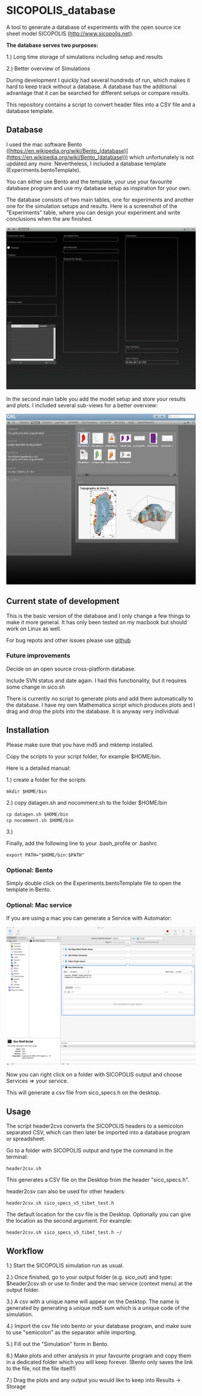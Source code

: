 # SICOPOLIS_database

A tool to generate a database of experiments with the open source ice sheet model SICOPOLIS (http://www.sicopolis.net).

**The database serves two purposes:**

1.) Long time storage of simulations including setup and results

2.) Better overview of Simulations

During development I quickly had several hundreds of run, which makes it hard to keep track without a database. A database has the additional advantage that it can be searched for different setups or compare results.

This repository contains a script to convert header files into a CSV file and a database template.

## Database

I used the mac software Bento ([https://en.wikipedia.org/wiki/Bento_(database)](https://en.wikipedia.org/wiki/Bento_(database))) which unfortunately is not updated any more. Nevertheless, I included a database template (Experiments.bentoTemplate).

You can either use Bento and the template, your use your favourite database program and use my database setup as inspiration for your own.

The database consists of two main tables, one for experiments and another one for the simulation setups and results. Here is a screenshot of the "Experiments" table, where you can design your experiment and write conclusions when the are finished.

![](bento_1.png)

In the second main table you add the model setup and store your results and plots. I included several sub-views for a better overview:

![](bento_2.png)



## Current state of development

This is the basic version of the database and I only change a few things to make it more general. 
It has only been tested on my macbook but should work on Linux as well.

For bug repots and other issues please use [github](https://github.com/tgoelles/SICOPOLIS_database/issues)  

### Future improvements

Decide on an open source cross-platform database.

Include SVN status and date again. I had this functionality, but it requires some change in sico.sh

There is currently no script to generate plots and add them automatically to the database. I have my own Mathematica script which produces plots and I drag and drop the plots into the database. 
It is anyway very individual 



## Installation

Please make sure that you have md5 and mktemp installed.

Copy the scripts to your script folder, for example $HOME/bin.

Here is a detailed manual:

1.) create a folder for the scripts 


```
mkdir $HOME/bin
```

2.) copy datagen.sh and nocomment.sh to the folder  $HOME/bin


```
cp datagen.sh $HOME/bin
cp nocomment.sh $HOME/bin
```

3.) 

Finally, add the following line to your .bash_profile or .bashrc 


```
export PATH="$HOME/bin:$PATH"
```
### Optional: Bento

Simply double click on the Experiments.bentoTemplate file to open the template in Bento. 

### Optional: Mac service

If you are using a mac you can generate a Service with Automator:

![](automator.png)

Now you can right click on a folder with SICOPOLIS output and choose Services => your service.

This will generate a csv file from sico_specs.h on the desktop.

## Usage

The script header2cvs converts the SICOPOLIS headers to a semicolon separated CSV, which can then later be imported into a database program or spreadsheet.

Go to a folder with SICOPOLIS output and type the command in the terminal:


```
header2csv.sh 
```

This generates a CSV file on the Desktop from the header "sico_specs.h". 

header2csv can also be used for other headers:
  
```
header2csv.sh sico_specs_v5_tibet_test.h
```

The default location for the csv file is the Desktop. Optionally you can give the location as the second argument. For example:

```
header2csv.sh sico_specs_v5_tibet_test.h ~/
```

## Workflow

1.) Start the SICOPOLIS simulation run as usual.

2.) Once finished, go to your output folder (e.g. sico_out) and type: $header2csv.sh or use to finder and the mac service (context menu) at the output folder.

3.) A csv with a unique name will appear on the Desktop. The name is generated by generating a unique md5 sum which is a unique code of the simulation.
     
4.) Import the csv file into bento or your database program, and make sure to use "semicolon" as the separator while importing.

5.) Fill out the "Simulation" form in Bento.

6.) Make plots and other analysis in your favourite program and copy them in a dedicated folder which you will keep forever. (Bento only saves the link to the file, not the file itself!)
     
7.) Drag the plots and any output you would like to keep into Results -> Storage
